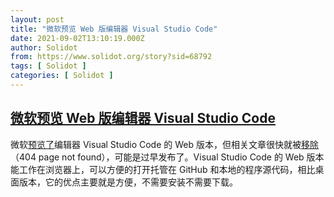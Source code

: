 ```yaml
---
layout: post
title: "微软预览 Web 版编辑器 Visual Studio Code"
date: 2021-09-02T13:10:19.000Z
author: Solidot
from: https://www.solidot.org/story?sid=68792
tags: [ Solidot ]
categories: [ Solidot ]
---
```

<!--1630588219000-->
[微软预览 Web 版编辑器 Visual Studio Code](https://www.solidot.org/story?sid=68792)
------

<div>
微软<a href="https://www.theregister.com/2021/09/01/microsoft_previews_free_visual_studio/">预览了</a>编辑器 Visual Studio Code 的  Web 版本，但相关文章很快就被<a href="https://azure.microsoft.com/en-us/updates/public-preview-visual-studio-code-for-the-web/" target="_blank">移除</a>（404 page not found），可能是过早发布了。Visual Studio Code 的  Web 版本能工作在浏览器上，可以方便的打开托管在 GitHub 和本地的程序源代码，相比桌面版本，它的优点主要就是方便，不需要安装不需要下载。
</div>
